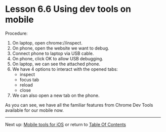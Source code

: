 # Lesson 6.6 Using dev tools on mobile

Procedure:
1. On laptop, open chrome://inspect.
2. On phone, open the website we want to debug.
3. Connect phone to laptop via USB cable.
4. On phone, click OK to allow USB debugging.
5. On laptop, we can see the attached phone.
6. We have 4 options to interact with the opened tabs:
    - inspect
    - focus tab
    - reload
    - close
7. We can also open a new tab on the phone.

As you can see, we have all the familiar features from Chrome Dev Tools available for our mobile now.

- - -
Next up: [Mobile tools for iOS](ND024_Part2_Lesson06_07.md) or return to [Table Of Contents](./ND024_TableOfContents.md)
